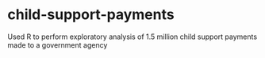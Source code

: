 # child-support-payments
Used R to perform exploratory analysis of 1.5 million child support payments made to a government agency
